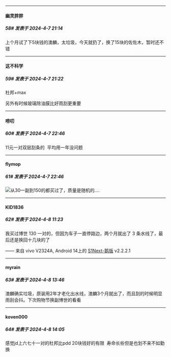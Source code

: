 ﻿
*****

####  幽灵胖胖  
##### 58#       发表于 2024-4-7 21:14

上个月试了下5块钱的澳麟，太垃圾，今天就扔了，换了15块的佐佐木，暂时还不错


*****

####  这不科学  
##### 59#       发表于 2024-4-7 21:22

杜邦+max

另外有时候玻璃除油膜比好雨刮更重要


*****

####  唠叨  
##### 60#       发表于 2024-4-7 22:46

11元一对双层刮条的  平均用一年没问题

*****

####  flymop  
##### 61#       发表于 2024-4-7 22:46

<img src="https://static.saraba1st.com/image/smiley/face2017/001.png" referrerpolicy="no-referrer">从30一副到150的都买过了，质量是随机的....


*****

####  KID1836  
##### 62#       发表于 2024-4-8 11:23

我买过博世 130 一对的，但因为车子一直停路边，两个月就出了 3 条水线了，最后还是换回十几块的了

—— 来自 vivo V2324A, Android 14上的 [S1Next-鹅版](https://github.com/ykrank/S1-Next/releases) v2.2.2.1


*****

####  myrain  
##### 63#       发表于 2024-4-8 13:46

澳麟确实垃圾，原装用2年才老化出水线，澳麟3个月就出了，而且刮的时候明显雨刮会抖。下次购物节换副博世的看看


*****

####  koven000  
##### 64#       发表于 2024-4-8 14:05

感觉jd上六七十一对的杜邦比pdd 20块钱好的有限  寿命长些但是也划不来不如勤换

